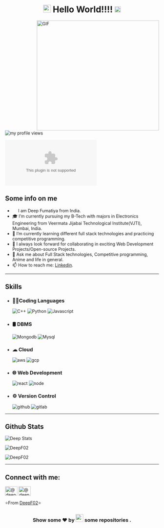 <!-- <h1 align="center"> Welcome Reader/Visiter/Recruiter 👋 I am Deep</h1> -->
<h1 align="center"><img src="https://imgur.com/CTPzCrS.gif" height=25px width=25px> Hello World!!!! <img src="https://imgur.com/TFzFv3D.gif" height=20px width=20px></h1>
<!--   <img align="right" alt="GIF" src="https://github.com/DeepF02/DeepF02/blob/main/stCoder.gif" width="360"/> -->
<img align="right" alt="GIF" src="https://imgur.com/Z9n1y5S.gif" height=360 width=400>
<!--   <img align="right" alt="GIF" src="https://github.com/DeepF02/DeepF02/blob/main/stCoder2.gif" width="360" height="400"/> -->
<p align="left"> <img src="https://komarev.com/ghpvc/?username=DeepF02&label=Profile%20views&color=0e75b6&style=flat" alt="my profile views" /></p>

[![Twitter](https://img.shields.io/twitter/url/https/twitter.com)](https://twitter.com/Deep_Fumtiya)


## Some info on me<br>
- <img src ="https://s3.amazonaws.com/pix.iemoji.com/images/emoji/apple/ios-12/256/boy-light-skin-tone.png" height= 15px width = 15px> I am Deep Fumatiya from India.
- 🎓 I’m currently pursuing my B-Tech with majors in Electronics Engineering from Veermata Jijabai Technological Institute(VJTI), Mumbai, India.
- 🌱 I’m currently learning different full stack technologies and practicing competitive programming.
- 👯 I always look forward for collaborating in exciting Web Development Projects/Open-source Projects.
- 💬 Ask me about Full Stack technologies, Competitive programming, Anime and life in general.
- 📫 How to reach me: [Linkedin](https://www.linkedin.com/in/deep-fumtiya-510958212/).




***************
## Skills
- ### 👩‍💻Coding Languages
  ![C++](https://img.shields.io/badge/C%2B%2B-00599C?style=for-the-badge&logo=c%2B%2B&logoColor=white)
  ![Python](https://img.shields.io/badge/Python-FFD43B?style=for-the-badge&logo=python&logoColor=darkgreen)
  ![Javascript](https://img.shields.io/badge/JavaScript-323330?style=for-the-badge&logo=javascript&logoColor=F7DF1E)

- ### 🛢 DBMS
  ![Mongodb](https://img.shields.io/badge/MongoDB-4EA94B?style=for-the-badge&logo=mongodb&logoColor=white)
  ![Mysql](https://img.shields.io/badge/MySQL-00000F?style=for-the-badge&logo=mysql&logoColor=white)

- ### ☁ Cloud
  ![aws](https://img.shields.io/badge/Amazon_AWS-232F3E?style=for-the-badge&logo=amazon-aws&logoColor=white)
  ![gcp](https://img.shields.io/badge/Google_Cloud-4285F4?style=for-the-badge&logo=google-cloud&logoColor=white)

- ### 🌐 Web Development
  ![react](https://img.shields.io/badge/React-20232A?style=for-the-badge&logo=react&logoColor=61DAFB)
  ![node](https://img.shields.io/badge/Node.js-339933?style=for-the-badge&logo=nodedotjs&logoColor=white)

- ### ⚙️ Version Control
  ![github](https://img.shields.io/badge/GitHub-100000?style=for-the-badge&logo=github&logoColor=white)
  ![gitlab](https://img.shields.io/badge/GitLab-330F63?style=for-the-badge&logo=gitlab&logoColor=white)



***************
## Github Stats
<p align="left">
  <img src="https://github-readme-stats.vercel.app/api?username=DeepF02&count_private=true&hide=stars&show_icons=true&theme=cobalt&include_all_commits=true" alt="Deep Stats" /> 
  <p align="left"><img align="center" src="https://github-readme-streak-stats.herokuapp.com/?user=DeepF02&theme=cobalt" alt="DeepF02" /></p>
<!-- </p> -->
 <p align="left"><img align="center" src="https://github-readme-stats.vercel.app/api/top-langs/?username=DeepF02&layout=compact&show_icons=true&theme=cobalt" alt="DeepF02" /></p>
</p>

***************
## Connect with me:
<p align="left">
  <a href="https://www.linkedin.com/in/deep-fumtiya-510958212/" target="blank"><img align="center" src="https://raw.githubusercontent.com/rahuldkjain/github-profile-readme-generator/master/src/images/icons/Social/linked-in-alt.svg" alt="@deep-fumtiya-510958212/" height="30" width="40" /></a>
  <a href="https://www.instagram.com/deep_fumatiya/" target="blank"><img align="center" src="https://image.flaticon.com/icons/svg/174/174855.svg" alt="@deep_fumatiya" height="30" width="40" /></a>
</p>


⭐️From [DeepF02](https://github.com/DeepF02)⭐️

<!-- <h3 align="center"> Thanks for reading.. Go ahead and check some of my recent repo's.</h3> -->
<h3 align="center">Show some ❤ by <img src="https://imgur.com/o7ncZFp.jpg" height=25px width=25px> some repositories .</h3>
